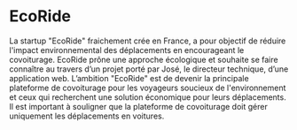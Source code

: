 # EcoRide

La startup "EcoRide" fraichement crée en France, a pour objectif de réduire l'impact
environnemental des déplacements en encourageant le covoiturage. EcoRide prône une
approche écologique et souhaite se faire connaître au travers d’un projet porté par José, le
directeur technique, d’une application web.
L’ambition "EcoRide" est de devenir la principale plateforme de covoiturage pour les
voyageurs soucieux de l'environnement et ceux qui recherchent une solution économique
pour leurs déplacements. Il est important à souligner que la plateforme de covoiturage doit
gérer uniquement les déplacements en voitures.
